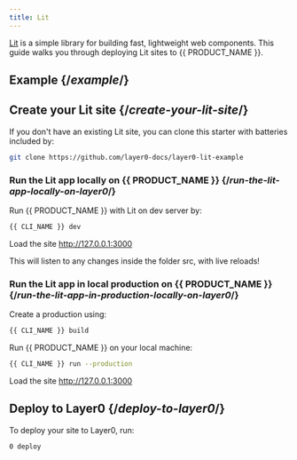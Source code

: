 ```yaml
---
title: Lit
---
```


[Lit](https://lit.dev/) is a simple library for building fast, lightweight web components. This guide walks you through deploying Lit sites to {{ PRODUCT_NAME }}.

## Example {/*example*/}

<ExampleButtons
  title="Lit"
  siteUrl="https://layer0-docs-layer0-lit-example-default.layer0-limelight.link"
  repoUrl="https://github.com/layer0-docs/layer0-lit-example" 
  deployFromRepo
/>

## Create your Lit site {/*create-your-lit-site*/}

If you don't have an existing Lit site, you can clone this starter with batteries included by:

```bash
git clone https://github.com/layer0-docs/layer0-lit-example
```

### Run the Lit app locally on {{ PRODUCT_NAME }} {/*run-the-lit-app-locally-on-layer0*/}

Run {{ PRODUCT_NAME }} with Lit on dev server by:

```bash
{{ CLI_NAME }} dev
```

Load the site http://127.0.0.1:3000

This will listen to any changes inside the folder src, with live reloads!

### Run the Lit app in local production on {{ PRODUCT_NAME }} {/*run-the-lit-app-in-production-locally-on-layer0*/}

Create a production using:
```bash
{{ CLI_NAME }} build
```

Run {{ PRODUCT_NAME }} on your local machine:

```bash
{{ CLI_NAME }} run --production
```

Load the site http://127.0.0.1:3000

## Deploy to Layer0 {/*deploy-to-layer0*/}

To deploy your site to Layer0, run:

```bash
0 deploy
```
